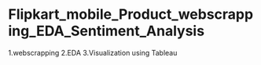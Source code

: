 # Flipkart_mobile_Product_webscrapping_EDA_Sentiment_Analysis
1.webscrapping 2.EDA 3.Visualization using Tableau
